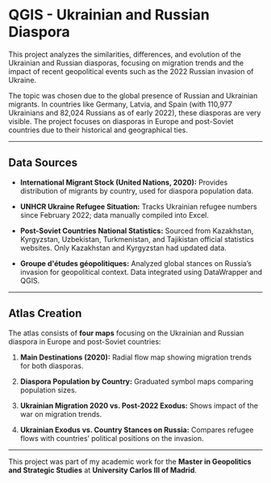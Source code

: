 # QGIS - Ukrainian and Russian Diaspora

This project analyzes the similarities, differences, and evolution of the Ukrainian and Russian diasporas, focusing on migration trends and the impact of recent geopolitical events such as the 2022 Russian invasion of Ukraine.

The topic was chosen due to the global presence of Russian and Ukrainian migrants. In countries like Germany, Latvia, and Spain (with 110,977 Ukrainians and 82,024 Russians as of early 2022), these diasporas are very visible. The project focuses on diasporas in Europe and post-Soviet countries due to their historical and geographical ties.

---

## Data Sources

- **International Migrant Stock (United Nations, 2020):** Provides distribution of migrants by country, used for diaspora population data.

- **UNHCR Ukraine Refugee Situation:** Tracks Ukrainian refugee numbers since February 2022; data manually compiled into Excel.

- **Post-Soviet Countries National Statistics:** Sourced from Kazakhstan, Kyrgyzstan, Uzbekistan, Turkmenistan, and Tajikistan official statistics websites. Only Kazakhstan and Kyrgyzstan had updated data.

- **Groupe d'études géopolitiques:** Analyzed global stances on Russia’s invasion for geopolitical context. Data integrated using DataWrapper and QGIS.

---

## Atlas Creation

The atlas consists of **four maps** focusing on the Ukrainian and Russian diaspora in Europe and post-Soviet countries:

1. **Main Destinations (2020):** Radial flow map showing migration trends for both diasporas.

2. **Diaspora Population by Country:** Graduated symbol maps comparing population sizes.

3. **Ukrainian Migration 2020 vs. Post-2022 Exodus:** Shows impact of the war on migration trends.

4. **Ukrainian Exodus vs. Country Stances on Russia:** Compares refugee flows with countries’ political positions on the invasion.

---
This project was part of my academic work for the **Master in Geopolitics and Strategic Studies** at **University Carlos III of Madrid**.
